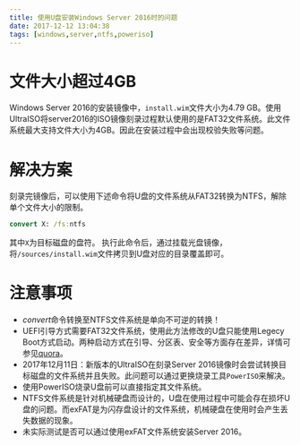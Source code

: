 ```yaml
---
title: 使用U盘安装Windows Server 2016时的问题
date: 2017-12-12 13:04:38
tags: [windows,server,ntfs,poweriso]
---
```


# 文件大小超过4GB
Windows Server 2016的安装镜像中，`install.wim`文件大小为4.79 GB。使用UltraISO将server2016的ISO镜像刻录过程默认使用的是FAT32文件系统。此文件系统最大支持文件大小为4GB。因此在安装过程中会出现校验失败等问题。

# 解决方案
刻录完镜像后，可以使用下述命令将U盘的文件系统从FAT32转换为NTFS，解除单个文件大小的限制。
``` cmd
convert X: /fs:ntfs
```
其中`X`为目标磁盘的盘符。
执行此命令后，通过挂载光盘镜像，将`/sources/install.wim`文件拷贝到U盘对应的目录覆盖即可。

# 注意事项
* *convert*命令转换至NTFS文件系统是单向不可逆的转换！
* UEFI引导方式需要FAT32文件系统，使用此方法修改的U盘只能使用Legecy Boot方式启动。两种启动方式在引导、分区表、安全等方面存在差异，详情可参见[quora](https://www.quora.com/What-is-the-difference-between-UEFI-and-Legacy-Mode-which-we-need-to-choose-while-installing-the-OS)。
* 2017年12月11日：新版本的UltraISO在刻录Server 2016镜像时会尝试转换目标磁盘的文件系统并且失败。此问题可以通过更换烧录工具`PowerISO`来解决。
* 使用PowerISO烧录U盘前可以直接指定其文件系统。
* NTFS文件系统是针对机械硬盘而设计的，U盘在使用过程中可能会存在损坏U盘的问题。而exFAT是为闪存盘设计的文件系统，机械硬盘在使用时会产生丢失数据的现象。
* 未实际测试是否可以通过使用exFAT文件系统安装Server 2016。